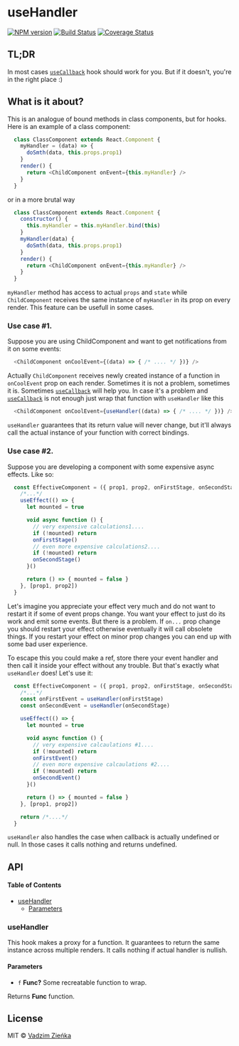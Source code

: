 # useHandler

[![NPM version](https://img.shields.io/npm/v/react-use-handler.svg?style=flat-square)](https://npmjs.org/package/react-use-handler)
[![Build Status](https://img.shields.io/travis/vadzim/react-use-handler/master.svg?style=flat-square)](https://travis-ci.org/vadzim/react-use-handler)
[![Coverage Status](https://img.shields.io/codecov/c/github/vadzim/react-use-handler/master.svg?style=flat-square)](https://codecov.io/gh/vadzim/react-use-handler/branch/master)

## TL;DR

In most cases [`useCallback`](https://reactjs.org/docs/hooks-reference.html#usecallback "Hook API Reference") hook should work for you. But if it doesn't, you're in the right place :)

## What is it about?

This is an analogue of bound methods in class components, but for hooks.
Here is an example of a class component:

```javascript
  class ClassComponent extends React.Component {
    myHandler = (data) => {
      doSmth(data, this.props.prop1)
    }
    render() {
      return <ChildComponent onEvent={this.myHandler} />
    }
  }
```

or in a more brutal way

```javascript
  class ClassComponent extends React.Component {
    constructor() {
      this.myHandler = this.myHandler.bind(this)
    }
    myHandler(data) {
      doSmth(data, this.props.prop1)
    }
    render() {
      return <ChildComponent onEvent={this.myHandler} />
    }
  }
```

`myHandler` method has access to actual `props` and `state` while `ChildComponent` receives the same instance of `myHandler` in its prop on every render.
This feature can be usefull in some cases.

### Use case #1.

Suppose you are using ChildComponent and want to get notifications from it on some events:

```javascript
  <ChildComponent onCoolEvent={(data) => { /* .... */ })} />
```

Actually `ChildComponent` receives newly created instance of a function in `onCoolEvent` prop on each render.
Sometimes it is not a problem, sometimes it is. Sometimes [`useCallback`](https://reactjs.org/docs/hooks-reference.html#usecallback "Hook API Reference") will help you. In case it's a problem and [`useCallback`](https://reactjs.org/docs/hooks-reference.html#usecallback "Hook API Reference") is not enough just wrap that function with `useHandler` like this

```javascript
  <ChildComponent onCoolEvent={useHandler((data) => { /* .... */ })} />
```

`useHandler` guarantees that its return value will never change, but it'll always call the actual instance of your function with correct bindings.

### Use case #2.

Suppose you are developing a component with some expensive async effects. Like so:

```javascript
  const EffectiveComponent = ({ prop1, prop2, onFirstStage, onSecondStage }) => {
    /*...*/
    useEffect(() => {
      let mounted = true

      void async function () {
        // very expensive calculations1....
        if (!mounted) return
        onFirstStage()
        // even more expensive calculations2....
        if (!mounted) return
        onSecondStage()
      }()

      return () => { mounted = false }
    }, [prop1, prop2])
  }
```

Let's imagine you appreciate your effect very much and do not want to restart it if some of event props change. You want your effect to just do its work and emit some events. But there is a problem. If `on...` prop change you should restart your effect otherwise eventually it will call obsolete things. If you restart your effect on minor prop changes you can end up with some bad user experience.

To escape this you could make a ref, store there your event handler and then call it inside your effect without any trouble. But that's exactly what `useHandler` does! Let's use it:

```javascript
  const EffectiveComponent = ({ prop1, prop2, onFirstStage, onSecondStage }) => {
    /*...*/
    const onFirstEvent = useHandler(onFirstStage)
    const onSecondEvent = useHandler(onSecondStage)

    useEffect(() => {
      let mounted = true

      void async function () {
        // very expensive calcaulations #1....
        if (!mounted) return
        onFirstEvent()
        // even more expensive calcaulations #2....
        if (!mounted) return
        onSecondEvent()
      }()

      return () => { mounted = false }
    }, [prop1, prop2])

    return /*....*/
  }
```

`useHandler` also handles the case when callback is actually undefined or null. In those cases it calls nothing and returns undefined.

## API

<!-- Generated by documentation.js. Update this documentation by updating the source code. -->

#### Table of Contents

-   [useHandler](#usehandler)
    -   [Parameters](#parameters)

### useHandler

This hook makes a proxy for a function.
It guarantees to return the same instance across multiple renders. It calls nothing if actual handler is nullish.

#### Parameters

-   `f` **Func?** Some recreatable function to wrap.

Returns **Func** function.

## License

MIT © [Vadzim Zieńka](https://github.com/vadzim)
